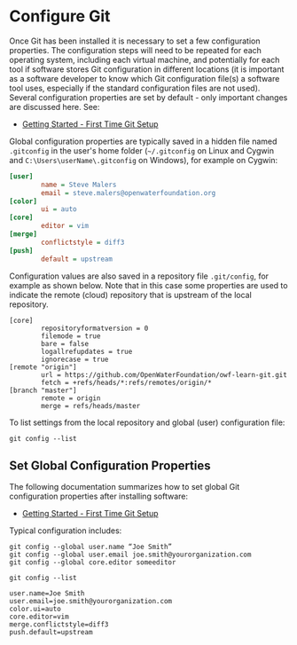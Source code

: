 # Configure Git

Once Git has been installed it is necessary to set a few configuration properties.
The configuration steps will need to be repeated for each operating system, including each virtual machine,
and potentially for each tool if software stores Git configuration in different locations
(it is important as a software developer to know which Git configuration file(s) a software tool uses,
especially if the standard configuration files are not used).
Several configuration properties are set by default - only important changes are discussed here.
See:

* [Getting Started - First Time Git Setup](https://git-scm.com/book/en/v2/Getting-Started-First-Time-Git-Setup)

Global configuration properties are typically saved in a hidden file named `.gitconfig` in the user's home folder
(`~/.gitconfig` on Linux and Cygwin and `C:\Users\userName\.gitconfig` on Windows), for example on Cygwin:

```ini
[user]
        name = Steve Malers
        email = steve.malers@openwaterfoundation.org
[color]
        ui = auto
[core]
        editor = vim
[merge]
        conflictstyle = diff3
[push]
        default = upstream

```

Configuration values are also saved in a repository file `.git/config`, for example as shown below.
Note that in this case some properties are used to indicate the remote (cloud) repository that is upstream of the local repository.


```
[core]
        repositoryformatversion = 0
        filemode = true
        bare = false
        logallrefupdates = true
        ignorecase = true
[remote "origin"]
        url = https://github.com/OpenWaterFoundation/owf-learn-git.git
        fetch = +refs/heads/*:refs/remotes/origin/*
[branch "master"]
        remote = origin
        merge = refs/heads/master

```

To list settings from the local repository and global (user) configuration file:

```
git config --list
```

## Set Global Configuration Properties

The following documentation summarizes how to set global Git configuration properties after installing software:

* [Getting Started - First Time Git Setup](https://git-scm.com/book/en/v2/Getting-Started-First-Time-Git-Setup)

Typical configuration includes:

```
git config --global user.name “Joe Smith”
git config --global user.email joe.smith@yourorganization.com
git config --global core.editor someeditor

git config --list

user.name=Joe Smith
user.email=joe.smith@yourorganization.com
color.ui=auto
core.editor=vim
merge.conflictstyle=diff3
push.default=upstream

```
